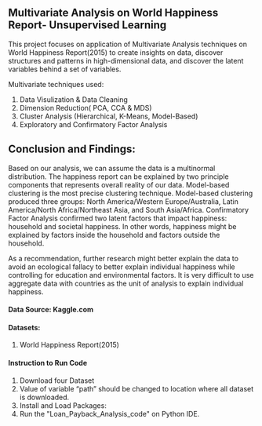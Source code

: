 ## Multivariate Analysis on World Happiness Report- Unsupervised Learning

This project focuses on application of Multivariate Analysis techniques on World Happiness Report(2015) to create insights on 
data, discover structures and patterns in high-dimensional data, and discover the latent variables behind a set of variables. 

Multivariate techniques used:
1. Data Visulization & Data Cleaning 
2. Dimension Reduction( PCA, CCA & MDS)
3. Cluster Analysis (Hierarchical, K-Means, Model-Based)
4. Exploratory and Confirmatory Factor Analysis

## Conclusion and Findings:
Based on our analysis, we can assume the data is a multinormal distribution. The happiness report
can be explained by two principle components that represents overall reality of our data.
Model-based clustering is the most precise clustering technique. Model-based clustering produced
three groups: North America/Western Europe/Australia, Latin America/North Africa/Northeast Asia, and South Asia/Africa.
Confirmatory Factor Analysis confirmed two latent factors that impact happiness: household and societal happiness. In other words, happiness might be explained by
factors inside the household and factors outside the household.


As a recommendation, further research might better explain the data to avoid an ecological fallacy
to better explain individual happiness while controlling for education and environmental factors.
It is very difficult to use aggregate data with countries as the unit of analysis to explain individual
happiness.

#### Data Source: Kaggle.com

#### Datasets:
1. World Happiness Report(2015)


#### Instruction to Run Code
1. Download four Dataset 
2. Value of variable “path” should be changed to location where all dataset is downloaded.
3. Install and Load Packages:  
4. Run the "Loan_Payback_Analysis_code" on Python IDE.
